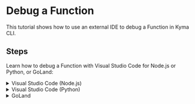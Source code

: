 # Debug a Function

This tutorial shows how to use an external IDE to debug a Function in Kyma CLI.

## Steps
Learn how to debug a Function with Visual Studio Code for Node.js or Python, or GoLand:

<div tabs name="steps" group="debug-function">
  <details>
  <summary label="vsc_node">
  Visual Studio Code (Node.js)
  </summary>

1. In VSC, navigate to the location of the file with the Function definition.
2. Create the `.vscode` directory.
3. In the `.vscode` directory, create the `launch.json` file with this content:
   ```json
   {
     "version": "0.2.0",
     "configurations": [
       {
         "name": "attach",
         "type": "node",
         "request": "attach",
         "port": 9229,
         "address": "localhost",
         "localRoot": "${workspaceFolder}/kubeless",
         "remoteRoot": "/kubeless",
         "restart": true,
         "protocol": "inspector",
         "timeout": 1000
       }
     ]
   }
    ```
4. Run the Function with the `--debug` flag.
    ```bash
    kyma run function --debug
    ```

</details>
<details>
<summary label="vsc_python">
Visual Studio Code (Python)
</summary>

1. In VSC, navigate to the location of the file with the Function definition.
2. Create the `.vscode` directory.
3. In the `.vscode` directory, create the `launch.json` file with this content:
   ```json
   {
      "version": "0.2.0",
      "configurations": [
          {
              "name": "Python: Kyma function",
              "type": "python",
              "request": "attach",
              "pathMappings": [
                  {
                      "localRoot": "${workspaceFolder}",
                      "remoteRoot": "/kubeless"
                  }
              ],
              "connect": {
                  "host": "localhost",
                  "port": 5678
              }
          }
      ]
   }
    ```
4. Run the Function with the `--debug` flag.
    ```bash
    kyma run function --debug
    ```

</details>
<details>
<summary label="goland">
GoLand
</summary>

1. In GoLand, navigate to the location of the file with the Function definition.
2. Choose the **Add Configuration...** option.
3. Add new **Attach to Node.js/Chrome** configuration with these options:
    - Host: `localhost`
    - Port: `9229`
4. Run the Function with the `--debug` flag.
    ```bash
    kyma run function --debug
    ```

    </details>
</div>